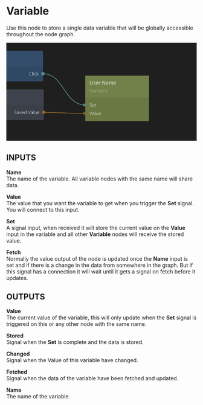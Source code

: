 # Variable
Use this node to store a single data variable that will be globally accessible throughout the node graph.

![](variable.png ':class=img-size-m')

## INPUTS

**Name**  
The name of the variable. All variable nodes with the same name will share data. 

**Value**  
The value that you want the variable to get when you trigger the **Set** signal. You will connect to this input.

**Set**  
A signal input, when received it will store the current value on the **Value** input in the variable and all other **Variable** nodes will receive the stored value.

**Fetch**  
Normally the value output of the node is updated once the **Name** input is set and if there is a change in the data from somewhere in the graph. But if this signal has a connection it will wait until it gets a signal on fetch before it updates.

## OUTPUTS

**Value**  
The current value of the variable, this will only update when the **Set** signal is triggered on this or any other node with the same name.

**Stored**  
Signal when the **Set** is complete and the data is stored.

**Changed**  
Signal when the Value of this variable have changed.

**Fetched**  
Signal when the data of the variable have been fetched and updated.

**Name**  
The name of the variable.


